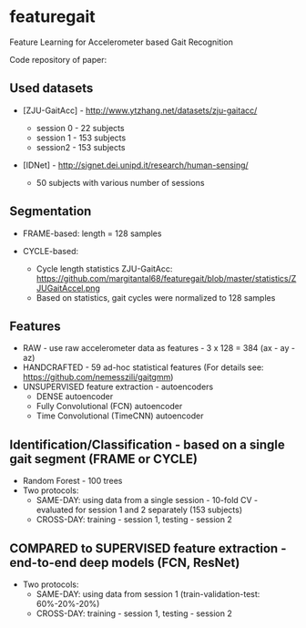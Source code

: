 # featuregait
Feature Learning for Accelerometer based Gait Recognition

Code repository of paper:


## Used datasets
* [ZJU-GaitAcc] - http://www.ytzhang.net/datasets/zju-gaitacc/
   * session 0 - 22 subjects
   * session 1 - 153 subjects
   * session2 - 153 subjects
   
* [IDNet] - http://signet.dei.unipd.it/research/human-sensing/
  * 50 subjects with various number of sessions


## Segmentation


* FRAME-based: length = 128 samples
* CYCLE-based: 

    * Cycle length statistics ZJU-GaitAcc: https://github.com/margitantal68/featuregait/blob/master/statistics/ZJUGaitAccel.png
    * Based on statistics, gait cycles were normalized to 128 samples

## Features
   * RAW - use raw accelerometer data as features - 3 x 128 = 384 (ax - ay - az) 
   * HANDCRAFTED - 59 ad-hoc statistical features (For details see: https://github.com/nemesszili/gaitgmm)
   * UNSUPERVISED feature extraction - autoencoders
      * DENSE autoencoder 
      * Fully Convolutional (FCN) autoencoder
      * Time Convolutional (TimeCNN) autoencoder
      
## Identification/Classification - based on a single gait segment (FRAME or CYCLE)
   * Random Forest - 100 trees
   * Two protocols:
      * SAME-DAY: using data from a single session - 10-fold CV - evaluated for session 1 and 2 separately (153 subjects)
      * CROSS-DAY: training - session 1, testing - session 2
      
## COMPARED to SUPERVISED feature extraction - end-to-end deep models (FCN, ResNet)
   * Two protocols:
      * SAME-DAY: using data from  session 1 (train-validation-test: 60%-20%-20%)
      * CROSS-DAY: training - session 1, testing - session 2
      
      


